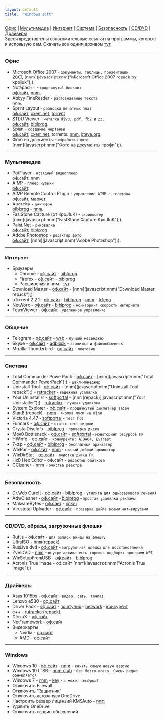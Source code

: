 ```yaml
---
layout: default
title:  "Windows soft"
---
```


[Офис](#офис) | [Мультимедиа](#мультимедиа) | [Интернет](#интернет) | [Система](#система) | [Безопасность](#безопасность) | [CD/DVD](#cddvd-образы-загрузочные-флешки) | [Драйверы](#драйверы)  
Здеся представлены  ознакомительные ссылки на  программы, которые  я использую сам.
Скачать все одним архивом [тут](#)

___
### Офис
* Microsoft Office 2007 - `документы, таблицы, презентации`  
[2007](http://nnm-club.me/forum/viewtopic.php?t=986318),
[nnm](javascript:nnm("Microsoft Office 2007 repack by kpojiuk");).
* Notepad++ - `продвинутый блокнот`  
[оф.сайт](http://notepad-plus-plus.org/download/), 
[nnm](javascript:nnm("Notepad++");).
* Abbyy FineReader - `распознавание текста`  
[nnm](javascript:nnm("Abbyy+FineReader");).
* Sprint Layout - `разводка печатных плат`  
[оф.сайт](http://electronic-software-shop.com/sprint-layout-60.html), 
[cxem.net](cxem.net/software/sprint_layout.php), 
[torrent](javascript:nnm("Sprint+Layout");)
* STDU Viewer - `читалка djvu, pdf, fb2 и др.`  
[оф.сайт](http://www.stdutility.com/stduviewer.html), 
[biblprog](https://biblprog.org.ua/ru/stdu_viewer/download/).
* Splan - `создание чертежей`  
[оф.сайт](http://electronic-software-shop.com), 
[cxem.net](http://cxem.net/software/splan.php), 
torrents: 
[nnm](javascript:nnm("Splan");), 
[bteye.org](#).
* Фото на документы - `обработка фото`  
[nnm](javascript:nnm("Фото на документы профи");).

___
### Мультимедиа
* PotPlayer - `всеядный видеоплеер`  
[оф.сайт](http://potplayer.ru/download/), 
[nnm](javascript:nnm("PotPlayer");)
* AIMP - `плеер музыки`  
[оф.сайт](http://aimp.ru).
* AIMP Remote Control Plugin - `управление AIMP с телефона`  
[оф.сайт](http://aimpremote.blogspot.com/p/installation-ru.html), 
[маркет](https://play.google.com/store/apps/details?id=com.invised.aimp.rc).
* Audacity - `диктофон`  
[biblprog](https://biblprog.org.ua/ru/audacity/download/) - [nnm](javascript:nnm("Audacity");).
* FastStone Capture (от KpoJIuK) - `скриншотер`  
[nnm](javascript:nnm("FastStone Capture KpoJIuK");).
* Paint.Net - `рисовалка`  
[оф.сайт](http://paintnet.ru/download/), 
[biblprog](https://biblprog.org.ua/ru/paint_net/download/)
* Adobe Photoshop - `редактор фото`  
[оф.сайт](http://adobe.com), 
[nnm](javascript:nnm("Adobe Photoshop");).

___
### Интернет
* Браузеры
  * Chrome - [оф.сайт](https://www.google.ru/chrome/index.html) - [biblprog](https://biblprog.org.ua/ru/google_chrome/download/)
  * Firefox - [оф.сайт](https://www.mozilla.org/ru/firefox/new/) - [biblprog](https://biblprog.org.ua/ru/firefox/download/)
  * Расширения к ним - [тут](/windows/addons.html)
* Download Master - [оф.сайт](https://westbyte.com/dm/) - [nnm](javascript:nnm("Download Master repack");)
* uTorrent 2.2.1 - [оф.сайт](http://utorrent.com/) - [biblprog](https://biblprog.org.ua/ru/utorrent/download/) - [nnm](javascript:nnm("uTorrent");) - [telega](https://telegram.me/filesbot?start=BQADAgAD5gADvVhYSyhm0rOrBa0BAg)
* NetWorx - [оф.сайт](https://www.softperfect.com/products/networx/) - [biblprog](https://biblprog.org.ua/ru/networx/download/) - `мониторинг скорости интернета`
* TeamViewer - [оф.сайт](https://www.teamviewer.com/ru/download/windows/) - `удаленное управление`

___
### Общение
* Telegram - [оф.сайт](https://telegram.org/apps) - [web](web.telegram.org) - `лучший месенджер`
* Skype - [оф.сайт](https://www.skype.com/ru/get-skype/) - [adblock](#) - `звонилка и файлообменник`
* Mozilla Thunderbird - [оф.сайт](https://www.thunderbird.net/ru/) - `почтовик`

___
### Система
* Total Commander PowerPack - [оф.сайт](http://ghisler.com/download.htm) - [nnm](javascript:nnm("Total Commander PowerPack");) - `файл-менеджер`
* Uninstall Tool - [оф.сайт](http://crystalidea.com/ru/uninstall-tool/) - [nnm](javascript:nnm("Uninstall Tool repack");) - [rutracker](https://rutracker.org/forum/viewtopic.php?t=5403274) - `надежная удалялка`
* Your Uninstaller - [softportal](http://softportal.com/get-2328-your-uninstaller.html) - [nnm(repack)](javascript:nnm("Your Uninstaller");) - [rutracker](https://rutracker.org/forum/viewtopic.php?t=4705223) - `лучшая удалялка`
* System Explorer  - [оф.сайт](http://systemexplorer.net/) - `продвинутый диспетчер задач`
* Start8 (repack) - [nnm](javascript:nnm("Start8");) - `кнопка пуск на Win8`
* Victoria 4.47 - [softportal](http://www.softportal.com/get-40873-victoria.html) - `тест hdd`
* Furmark - [оф.сайт](http://www.ozone3d.net/benchmarks/fur/) - `стресс-тест видюхи`
* CrystalDiscInfo - [biblprog](https://biblprog.org.ua/ru/crystaldiskinfo/download/) - `проверка диска`
* Moo0 Bottleneck - [оф.сайт](http://www.moo0.com/software/SystemMonitor) - [softportal](http://www.softportal.com/get-21044-moo0-systemmonitor.html)  - `мониторинг ресурсов ПК`
* HWInfo - [оф.сайт](https://www.hwinfo.com/download.php) - `конкуренты: AIDA64, Everest`
* 7-zip - [оф.сайт](https://www.7-zip.org/download.html) - [biblprog](https://biblprog.org.ua/ru/7zip/download/) - `бесплатный архиватор`
* WinRar - [оф.сайт](https://www.rarlab.com/download.htm) - [nnm](javascript:nnm("WinRar");) - `старый добрый архиватор`
* WinDirStat - [оф.сайт](https://windirstat.net/download.html) - `очистка диска ПК`
* HxD Hex Editor - [оф.сайт](https://mh-nexus.de/en/hxd/) - `редактор байткода`
* CCleaner - [nnm](javascript:nnm("CCleaner");) - `очистка реестра`

___
### Безопасность
* Dr.Web CureIt - [оф.сайт](http://free.drweb.ru/download+cureit+free/) - [biblprog](https://biblprog.org.ua/ru/dr_web_cureit/download/) - `утилита для одноразового лечения`
* AdwCleaner - [оф.сайт](https://ru.malwarebytes.com/adwcleaner/) - [biblprog](https://biblprog.org.ua/ru/adwcleaner/download/) - `простая удалялка рекламы`
* MalwareBytes - [оф.сайт](https://ru.malwarebytes.com/) - [ключ](#)
* Virustotal Uploader - [оф.сайт](https://www.virustotal.com/ru/documentation/desktop-applications/windows-uploader) - `проверка файла всеми антивирусами`

___
### CD/DVD, образы, загрузочные флешки
* Rufus  - [оф.сайт](https://rufus.akeo.ie/#download) - `для записи винды на флешку`
* UltraISO - [nnm(repack)](javascript:nnm("UltraISO");)
* RusLive dvd - [оф.сайт](http://usbtor.ru/viewtopic.php?t=963) - `загрузочная флешка для восстановления`
* ZverDVD - [nnm](javascript:nnm("zverdvd");) - `внутри архива есть хорошая подборка программ WPI`
* WinSetupFromUSB - [оф.сайт](http://www.winsetupfromusb.com/downloads/) - [biblprog](https://biblprog.org.ua/ru/winsetupfromusb/download/)
* Acronis True Image - [оф.сайт](http://www.acronis.ru/) [nnm](javascript:nnm("Acronis True Image");)

___
###  Драйверы
* Asus 1015bx - [оф.сайт](https://www.asus.com/ua/Laptops/Eee_PC_1015BX/HelpDesk_Download/) - `видео, сеть, тачпад`
* Lenovo e530 - [оф.сайт](https://pcsupport.lenovo.com/ua/ru/products/laptops-and-netbooks/thinkpad-edge-laptops/thinkpad-edge-e530/downloads)
* Driver Pack - [оф.сайт](https://drp.su/ru) - [поштучно](https://drp.su/ru/hwids) - [network](https://drp.su/ru/info/driverpack-network) - [конкурент](https://devid.info)
* с++ - [rutracker(repack)](https://rutracker.org/forum/viewtopic.php?t=4594892)
* DirectX - [оф.сайт](https://www.microsoft.com/ru-ru/Download/confirmation.aspx?id=35)
* NetFramework - [оф.сайт](https://www.microsoft.com/ru-RU/download/details.aspx?id=56115)
* Видеокарты
  * Nvidia - [оф.сайт](http://www.nvidia.ru/Download/index.aspx?lang=ru)
  * AMD - [оф.сайт](http://support.amd.com/ru-ru/download)

___
### Windows
* Windows 10 - [оф.сайт](http://microsoft.com/) - [nnm](http://nnm-club.me/forum/viewforum.php?f=504) - `качать самую новую версию`
* Windows 10 LTSB - [nnm-club](http://nnm-club.me/forum/tracker.php?nm=ltsb&f=504) - `без Metro-шлака. Очень редко обновляется`
* Windows 7 -  [nnm](http://nnm-club.me/forum/viewforum.php?f=504) - [key](http://nnm-club.me/forum/viewtopic.php?t=156121)  - `а может семёрка?`
* Отключить Firewall
* Отключить "Защитник"
* Отключить автозапуск OneDrive
* Настроить сервер лицензий KMSAuto - [nnm](javascript:nnm("KMSAuto");)
* Удалить OneDrive
* Отключить сервис обновлений



<script>
 function nnm(name){
 window.open("https://rutracker.org/forum/tracker.php?nm="+name);
 window.open("http://nnm-club.me/forum/tracker.php?nm="+name);
 }
</script>


